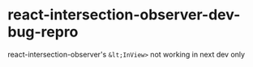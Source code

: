 # react-intersection-observer-dev-bug-repro
react-intersection-observer's `&lt;InView>` not working in next dev only
